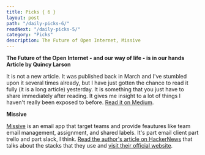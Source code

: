 ```yaml
---
title: Picks { 6 }
layout: post
path: "/daily-picks-6/"
readNext: "/daily-picks-5/"
category: "Picks"
description: The Future of Open Internet, Missive
---
```


**The Future of the Open Internet - and our way of life - is in our hands Article by Quincy Larson**

It is not a new article. It was published back in March and I've stumbled upon it several times already, but I have just gotten the chance to read it fully (it is a long article) yesterday. It is something that you just have to share immediately after reading. It gives me insight to a lot of things I haven't really been exposed to before. <a href="https://medium.freecodecamp.com/inside-the-invisible-war-for-the-open-internet-dd31a29a3f08" target="_blank">Read it on Medium</a>.

**Missive**

<a href="https://missiveapp.com/">Missive</a> is an email app that target teams and provide feautures like team email management, assignment, and shared labels. It's part email client part trello and part slack, I think. <a href ="http://hn.premii.com/#/article/14564189">Read the author's article on HackerNews</a> that talks about the stacks that they use and <a href="https://missiveapp.com/">visit their official website</a>.